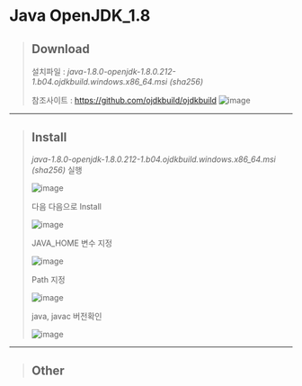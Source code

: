 # Java OpenJDK_1.8

> ## Download
> 설치파일 : *java-1.8.0-openjdk-1.8.0.212-1.b04.ojdkbuild.windows.x86_64.msi (sha256)*
>
> 참조사이트 : https://github.com/ojdkbuild/ojdkbuild
> ![image](https://user-images.githubusercontent.com/51815947/59498068-9e7edf00-8ecf-11e9-88d6-fcec3efe1bb9.png)

*****

> ## Install
> *java-1.8.0-openjdk-1.8.0.212-1.b04.ojdkbuild.windows.x86_64.msi (sha256)* 실행
>
> ![image](https://user-images.githubusercontent.com/51815947/59551970-4f62a800-8fbc-11e9-825e-de356c825098.png)
> 
> 다음 다음으로 Install
>
> ![image](https://user-images.githubusercontent.com/51815947/59551971-525d9880-8fbc-11e9-9c91-3bef135f33ae.png)
> 
> JAVA_HOME 변수 지정
> 
> ![image](https://user-images.githubusercontent.com/51815947/59551973-55588900-8fbc-11e9-822a-a11edf36a06d.png)
> 
> Path 지정
> 
> ![image](https://user-images.githubusercontent.com/51815947/59551974-57bae300-8fbc-11e9-9947-6b883309dd97.png)
> 
> java, javac 버전확인
> 
> ![image](https://user-images.githubusercontent.com/51815947/59552065-360e2b80-8fbd-11e9-9448-e47794fee366.png)




*****

> ## Other

